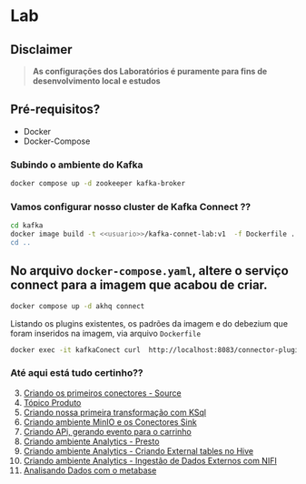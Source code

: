 # Lab

## Disclaimer
> **As configurações dos Laboratórios é puramente para fins de desenvolvimento local e estudos**


## Pré-requisitos?
* Docker
* Docker-Compose

### Subindo o ambiente do Kafka

```bash
docker compose up -d zookeeper kafka-broker
```

### Vamos configurar nosso cluster de Kafka Connect ??

```bash
cd kafka
docker image build -t <<usuario>>/kafka-connet-lab:v1  -f Dockerfile .
cd ..
```


## No arquivo `docker-compose.yaml`, altere o serviço connect para a imagem que acabou de criar.


```bash
docker compose up -d akhq connect
```


Listando os plugins existentes, os padrões da imagem e do debezium que foram inseridos na imagem, via arquivo `Dockerfile`

```bash
docker exec -it kafkaConect curl  http://localhost:8083/connector-plugins
```

### Até aqui está tudo certinho??


3. [Criando os primeiros conectores - Source](../conectores/README.md)
4. [Tópico Produto](../topico-produto//README.md)
5. [Criando nossa primeira transformação com KSql](../transformacao-ksql/README.md)
6. [Criando ambiente MinIO e os Conectores Sink ](../minio/README.md)
7. [Criando APi, gerando evento para o carrinho ](../api/README.md)
8. [Criando ambiente Analytics - Presto ](../presto/README.md)
9. [Criando ambiente Analytics - Criando External tables no Hive](../hive/README.md)
11. [Criando ambiente Analytics - Ingestão de Dados Externos com NIFI](../nifi/README.md)
12. [Analisando Dados com o metabase](../metabase/README.md)